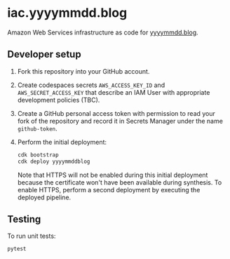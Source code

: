 # iac.yyyymmdd.blog

Amazon Web Services infrastructure as code for [yyyymmdd.blog](https://www.yyyymmdd.blog).

## Developer setup

1. Fork this repository into your GitHub account.
1. Create codespaces secrets `AWS_ACCESS_KEY_ID` and `AWS_SECRET_ACCESS_KEY` that describe an IAM User with appropriate development policies (TBC).
1. Create a GitHub personal access token with permission to read your fork of the repository and record it in Secrets Manager under the name `github-token`.
1. Perform the initial deployment:

    ```bash
    cdk bootstrap
    cdk deploy yyyymmddblog
    ```

    Note that HTTPS will not be enabled during this initial deployment because the certificate won't have been available during synthesis. To enable HTTPS, perform a second deployment by executing the deployed pipeline.

## Testing

To run unit tests:

```bash
pytest
```
